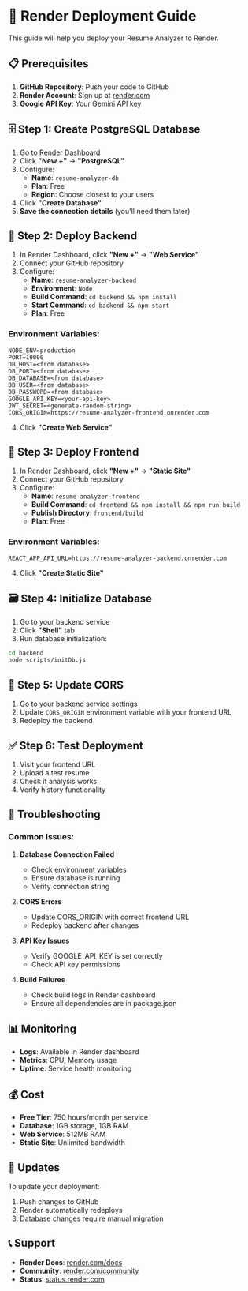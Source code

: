# 🚀 Render Deployment Guide

This guide will help you deploy your Resume Analyzer to Render.

## 📋 Prerequisites

1. **GitHub Repository**: Push your code to GitHub
2. **Render Account**: Sign up at [render.com](https://render.com)
3. **Google API Key**: Your Gemini API key

## 🗄️ Step 1: Create PostgreSQL Database

1. Go to [Render Dashboard](https://dashboard.render.com)
2. Click **"New +"** → **"PostgreSQL"**
3. Configure:
   - **Name**: `resume-analyzer-db`
   - **Plan**: Free
   - **Region**: Choose closest to your users
4. Click **"Create Database"**
5. **Save the connection details** (you'll need them later)

## 🔧 Step 2: Deploy Backend

1. In Render Dashboard, click **"New +"** → **"Web Service"**
2. Connect your GitHub repository
3. Configure:
   - **Name**: `resume-analyzer-backend`
   - **Environment**: `Node`
   - **Build Command**: `cd backend && npm install`
   - **Start Command**: `cd backend && npm start`
   - **Plan**: Free

### Environment Variables:
```
NODE_ENV=production
PORT=10000
DB_HOST=<from database>
DB_PORT=<from database>
DB_DATABASE=<from database>
DB_USER=<from database>
DB_PASSWORD=<from database>
GOOGLE_API_KEY=<your-api-key>
JWT_SECRET=<generate-random-string>
CORS_ORIGIN=https://resume-analyzer-frontend.onrender.com
```

4. Click **"Create Web Service"**

## 🎨 Step 3: Deploy Frontend

1. In Render Dashboard, click **"New +"** → **"Static Site"**
2. Connect your GitHub repository
3. Configure:
   - **Name**: `resume-analyzer-frontend`
   - **Build Command**: `cd frontend && npm install && npm run build`
   - **Publish Directory**: `frontend/build`
   - **Plan**: Free

### Environment Variables:
```
REACT_APP_API_URL=https://resume-analyzer-backend.onrender.com
```

4. Click **"Create Static Site"**

## 🗃️ Step 4: Initialize Database

1. Go to your backend service
2. Click **"Shell"** tab
3. Run database initialization:
```bash
cd backend
node scripts/initDb.js
```

## 🔗 Step 5: Update CORS

1. Go to your backend service settings
2. Update `CORS_ORIGIN` environment variable with your frontend URL
3. Redeploy the backend

## ✅ Step 6: Test Deployment

1. Visit your frontend URL
2. Upload a test resume
3. Check if analysis works
4. Verify history functionality

## 🔧 Troubleshooting

### Common Issues:

1. **Database Connection Failed**
   - Check environment variables
   - Ensure database is running
   - Verify connection string

2. **CORS Errors**
   - Update CORS_ORIGIN with correct frontend URL
   - Redeploy backend after changes

3. **API Key Issues**
   - Verify GOOGLE_API_KEY is set correctly
   - Check API key permissions

4. **Build Failures**
   - Check build logs in Render dashboard
   - Ensure all dependencies are in package.json

## 📊 Monitoring

- **Logs**: Available in Render dashboard
- **Metrics**: CPU, Memory usage
- **Uptime**: Service health monitoring

## 💰 Cost

- **Free Tier**: 750 hours/month per service
- **Database**: 1GB storage, 1GB RAM
- **Web Service**: 512MB RAM
- **Static Site**: Unlimited bandwidth

## 🔄 Updates

To update your deployment:
1. Push changes to GitHub
2. Render automatically redeploys
3. Database changes require manual migration

## 📞 Support

- **Render Docs**: [render.com/docs](https://render.com/docs)
- **Community**: [render.com/community](https://render.com/community)
- **Status**: [status.render.com](https://status.render.com)